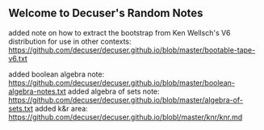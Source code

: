 ## Welcome to Decuser's Random Notes

added note on how to extract the bootstrap from Ken Wellsch's V6 distribution for use in other contexts: https://github.com/decuser/decuser.github.io/blob/master/bootable-tape-v6.txt

added boolean algebra note: https://github.com/decuser/decuser.github.io/blob/master/boolean-algebra-notes.txt
added algebra of sets note: https://github.com/decuser/decuser.github.io/blob/master/algebra-of-sets.txt
added k&r area: https://github.com/decuser/decuser.github.io/blobl/master/knr/knr.md

